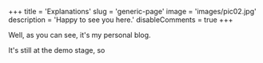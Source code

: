 +++
title = 'Explanations'
slug = 'generic-page'
image = 'images/pic02.jpg'
description = 'Happy to see you here.'
disableComments = true
+++

Well, as you can see, it's my personal blog. 

It's still at the demo stage, so
